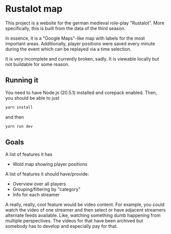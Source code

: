 # Rustalot map
This project is a website for the german medieval role-play "Rustalot".
More specifically, this is built from the data of the third season.

In essence, it is a "Google Maps"-like map with labels for the most important areas.
Additionally, player positions were saved every minute during the event
which can be replayed via a time selection.

It is very incomplete and currently broken, sadly.
It is viewable locally but not buildable for some reason.

## Running it

You need to have Node.js (20.5.1) installed and corepack enabled.
Then, you should be able to just
```bash
yarn install
```
and then
```bash
yarn run dev
```

## Goals

A list of features it has

* Wold map showing player positions

A list of features it should have/provide:

* Overview over all players
* Grouping/filtering by "category"
* Info for each streamer

A really, really, cool feature would be video content.
For example, you could watch the video of one streamer and then select
or have adjacent streamers alternate feeds available.
Like, watching something dumb happening from multiple perspectives.
The videos for that have been archived but somebody has to develop
and especially pay for that.
